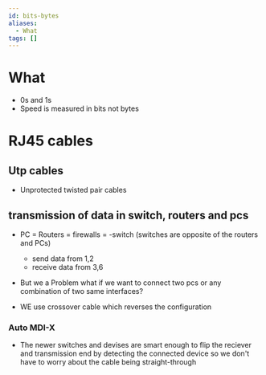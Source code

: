 ```yaml
---
id: bits-bytes
aliases:
  - What
tags: []
---
```


# What
- 0s and 1s
- Speed is measured in bits not bytes


# RJ45 cables
## Utp cables
- Unprotected twisted pair cables

## transmission of data in switch, routers and pcs
- PC = Routers = firewalls = -switch (switches are opposite of the routers and PCs)
  - send data from 1,2
  - receive data from 3,6

- But we a Problem what if we want to connect two pcs or any combination of two same interfaces?
- WE use crossover cable which reverses the configuration

### Auto MDI-X
- The newer switches and devises are smart enough to flip the reciever and transmission end by detecting the connected device so we don't have to worry about the cable being straight-through
